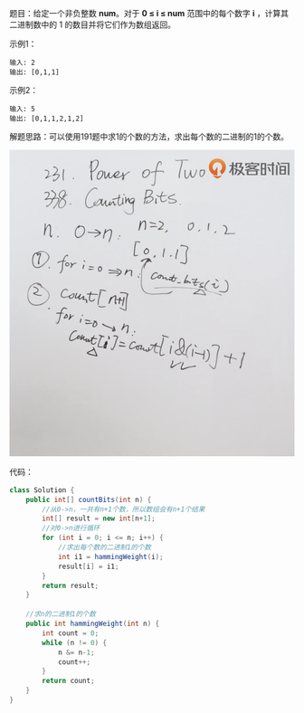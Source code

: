 题目：给定一个非负整数 **num**。对于 **0 ≤ i ≤ num** 范围中的每个数字 **i** ，计算其二进制数中的 1 的数目并将它们作为数组返回。

示例1：

```shell
输入: 2
输出: [0,1,1]
```

示例2：

```shell
输入: 5
输出: [0,1,1,2,1,2]
```

解题思路：可以使用191题中求1的个数的方法，求出每个数的二进制的1的个数。

![338](./338/338.png)

代码：

```java
class Solution {
    public int[] countBits(int n) {
      	//从0->n，一共有n+1个数，所以数组会有n+1个结果
        int[] result = new int[n+1];
      	//对0->n进行循环
        for (int i = 0; i <= n; i++) {
          	//求出每个数的二进制1的个数
            int i1 = hammingWeight(i);
            result[i] = i1;
        }
        return result;
    }

  	//求n的二进制1的个数
    public int hammingWeight(int n) {
        int count = 0;
        while (n != 0) {
            n &= n-1;
            count++;
        }
        return count;
    }
}
```

